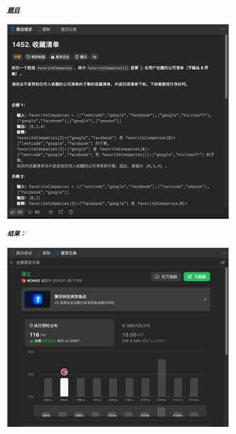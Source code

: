 ##### [题目](https://leetcode.cn/problems/people-whose-list-of-favorite-companies-is-not-a-subset-of-another-list/description/)
![pic](img.png)
##### 结果：
![pic](result.png)